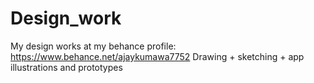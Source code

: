 # Design_work
My design works at my behance profile: https://www.behance.net/ajaykumawa7752
Drawing + sketching + app illustrations and prototypes
